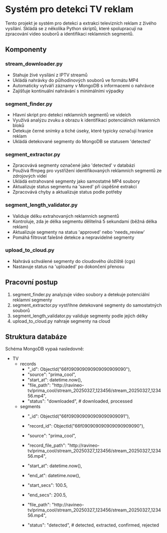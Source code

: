 # Systém pro detekci TV reklam

Tento projekt je systém pro detekci a extrakci televizních reklam z živého vysílání. Skládá se z několika Python skriptů, které spolupracují na zpracování video souborů a identifikaci reklamních segmentů.

## Komponenty
### stream_downloader.py
- Stahuje živé vysílání z IPTV streamů
- Ukládá nahrávky do půlhodinových souborů ve formátu MP4
- Automaticky vytváří záznamy v MongoDB s informacemi o nahrávce
- Zajišťuje kontinuální nahrávání s minimálními výpadky

### segment_finder.py
- Hlavní skript pro detekci reklamních segmentů ve videích
- Využívá analýzu zvuku a obrazu k identifikaci potenciálních reklamních bloků
- Detekuje černé snímky a tiché úseky, které typicky označují hranice reklam
- Ukládá detekované segmenty do MongoDB se statusem 'detected'

### segment_extractor.py
- Zpracovává segmenty označené jako 'detected' v databázi
- Používá ffmpeg pro vystřižení identifikovaných reklamních segmentů ze zdrojových videí
- Ukládá extrahované segmenty jako samostatné MP4 soubory
- Aktualizuje status segmentu na 'saved' při úspěšné extrakci
- Zpracovává chyby a aktualizuje status podle potřeby

### segment_length_validator.py
- Validuje délku extrahovaných reklamních segmentů
- Kontroluje, zda je délka segmentu dělitelná 5 sekundami (běžná délka reklam)
- Aktualizuje segmenty na status 'approved' nebo 'needs_review'
- Pomáhá filtrovat falešné detekce a nepravidelné segmenty

### upload_to_cloud.py
- Nahrává schválené segmenty do cloudového úložiště (cgs)
- Nastavuje status na 'uploaded' po dokončení přenosu


## Pracovní postup
1. segment_finder.py analyzuje video soubory a detekuje potenciální reklamní segmenty
2. segment_extractor.py vystřihne detekované segmenty do samostatných souborů
3. segment_length_validator.py validuje segmenty podle jejich délky
4. upload_to_cloud.py nahraje segmenty na cloud

## Struktura databáze
Schéma MongoDB vypaá nasledovně:
 - TV
     - records
        - "_id": ObjectId("66f090909090909090909090"),
        - "source": "prima_cool",
        - "start_at": datetime.now(),
        - "file_path": "http://ravineo-tv/prima_cool/stream_20250327_123456/stream_20250327_123456.mp4",
        - "status": "downloaded", # downloaded, processed
    - segments
        -  "_id": ObjectId("66f090909090909090909091"),

        - "record_id": ObjectId("66f090909090909090909090"),
        - "source": "prima_cool",
        - "record_file_path": "http://ravineo-tv/prima_cool/stream_20250327_123456/stream_20250327_123456.mp4",

        - "start_at": datetime.now(),
        - "end_at": datetime.now(),
        - "start_secs": 100.5,
        - "end_secs": 200.5,

        - "file_path": "http://ravineo-tv/prima_cool/stream_20250327_123456/stream_20250327_123456.mp4",

        - "status": "detected", # detected, extracted, confirmed, rejected



